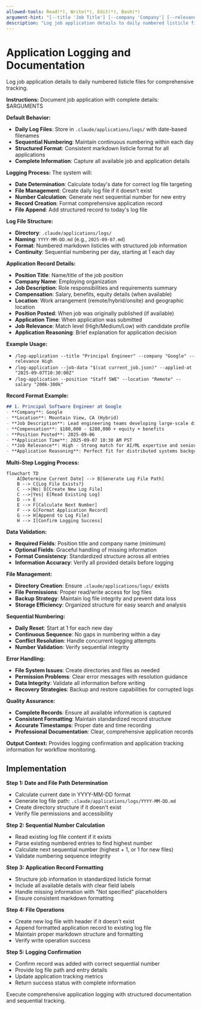 ```yaml
---
allowed-tools: Read(*), Write(*), Edit(*), Bash(*)
argument-hint: "[--title 'Job Title'] [--company 'Company'] [--relevance High|Medium|Low] [--job-data 'json']"
description: "Log job application details to daily numbered listicle files for comprehensive tracking"
---
```


# Application Logging and Documentation

Log job application details to daily numbered listicle files for comprehensive tracking.

**Instructions:** 
Document job application with complete details: $ARGUMENTS

**Default Behavior:**
- **Daily Log Files**: Store in `.claude/applications/logs/` with date-based filenames
- **Sequential Numbering**: Maintain continuous numbering within each day
- **Structured Format**: Consistent markdown listicle format for all applications
- **Complete Information**: Capture all available job and application details

**Logging Process:**
The system will:
- **Date Determination**: Calculate today's date for correct log file targeting
- **File Management**: Create daily log file if it doesn't exist
- **Number Calculation**: Generate next sequential number for new entry
- **Record Creation**: Format comprehensive application record
- **File Append**: Add structured record to today's log file

**Log File Structure:**
- **Directory**: `.claude/applications/logs/`
- **Naming**: `YYYY-MM-DD.md` (e.g., `2025-09-07.md`)
- **Format**: Numbered markdown listicles with structured job information
- **Continuity**: Sequential numbering per day, starting at 1 each day

**Application Record Details:**
- **Position Title**: Name/title of the job position
- **Company Name**: Employing organization
- **Job Description**: Role responsibilities and requirements summary
- **Compensation**: Salary, benefits, equity details (when available)
- **Location**: Work arrangement (remote/hybrid/onsite) and geographic location
- **Position Posted**: When job was originally published (if available)
- **Application Time**: When application was submitted
- **Job Relevance**: Match level (High/Medium/Low) with candidate profile
- **Application Reasoning**: Brief explanation for application decision

**Example Usage:**
- `/log-application --title "Principal Engineer" --company "Google" --relevance High`
- `/log-application --job-data "$(cat current_job.json)" --applied-at "2025-09-07T10:30:00Z"`
- `/log-application --position "Staff SWE" --location "Remote" --salary "200k-300k"`

**Record Format Example:**
```markdown
## 1. Principal Software Engineer at Google
- **Company**: Google
- **Location**: Mountain View, CA (Hybrid)
- **Job Description**: Lead engineering teams developing large-scale distributed systems...
- **Compensation**: $180,000 - $280,000 + equity + benefits
- **Position Posted**: 2025-09-06
- **Application Time**: 2025-09-07 10:30 AM PST
- **Job Relevance**: High - Strong match for AI/ML expertise and senior engineering experience
- **Application Reasoning**: Perfect fit for distributed systems background and leadership experience
```

**Multi-Step Logging Process:**

```mermaid
flowchart TD
    A[Determine Current Date] --> B[Generate Log File Path]
    B --> C{Log File Exists?}
    C -->|No| D[Create New Log File]
    C -->|Yes| E[Read Existing Log]
    D --> E
    E --> F[Calculate Next Number]
    F --> G[Format Application Record]
    G --> H[Append to Log File]
    H --> I[Confirm Logging Success]
```

**Data Validation:**
- **Required Fields**: Position title and company name (minimum)
- **Optional Fields**: Graceful handling of missing information
- **Format Consistency**: Standardized structure across all entries
- **Information Accuracy**: Verify all provided details before logging

**File Management:**
- **Directory Creation**: Ensure `.claude/applications/logs/` exists
- **File Permissions**: Proper read/write access for log files
- **Backup Strategy**: Maintain log file integrity and prevent data loss
- **Storage Efficiency**: Organized structure for easy search and analysis

**Sequential Numbering:**
- **Daily Reset**: Start at 1 for each new day
- **Continuous Sequence**: No gaps in numbering within a day
- **Conflict Resolution**: Handle concurrent logging attempts
- **Number Validation**: Verify sequential integrity

**Error Handling:**
- **File System Issues**: Create directories and files as needed
- **Permission Problems**: Clear error messages with resolution guidance
- **Data Integrity**: Validate all information before writing
- **Recovery Strategies**: Backup and restore capabilities for corrupted logs

**Quality Assurance:**
- **Complete Records**: Ensure all available information is captured
- **Consistent Formatting**: Maintain standardized record structure
- **Accurate Timestamps**: Proper date and time recording
- **Professional Documentation**: Clear, comprehensive application records

**Output Context:**
Provides logging confirmation and application tracking information for workflow monitoring.

## Implementation

**Step 1: Date and File Path Determination**
- Calculate current date in YYYY-MM-DD format
- Generate log file path: `.claude/applications/logs/YYYY-MM-DD.md`
- Create directory structure if it doesn't exist
- Verify file permissions and accessibility

**Step 2: Sequential Number Calculation**
- Read existing log file content if it exists
- Parse existing numbered entries to find highest number
- Calculate next sequential number (highest + 1, or 1 for new files)
- Validate numbering sequence integrity

**Step 3: Application Record Formatting**
- Structure job information in standardized listicle format
- Include all available details with clear field labels
- Handle missing information with "Not specified" placeholders
- Ensure consistent markdown formatting

**Step 4: File Operations**
- Create new log file with header if it doesn't exist
- Append formatted application record to existing log file
- Maintain proper markdown structure and formatting
- Verify write operation success

**Step 5: Logging Confirmation**
- Confirm record was added with correct sequential number
- Provide log file path and entry details
- Update application tracking metrics
- Return success status with complete information

Execute comprehensive application logging with structured documentation and sequential tracking.
